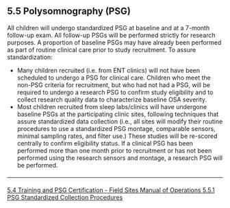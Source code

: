 ## 5.5 Polysomnography (PSG)




All children will undergo standardized PSG at baseline and at a 7-month follow-up exam.  All follow-up PSGs will be performed strictly for research purposes. A proportion of baseline PSGs may have already been performed as part of routine clinical care prior to study recruitment.  To assure standardization:

- Many children recruited (i.e. from ENT clinics) will not have been scheduled to undergo a PSG for clinical care. Children who meet the non-PSG criteria for recruitment, but who had not had a PSG, will be required to undergo a research PSG to confirm study eligibility and to collect research quality data to characterize baseline OSA severity.
- Most children recruited from sleep labs/clinics will have undergone baseline PSGs at the participating clinic sites, following techniques that assure standardized data collection (i.e., all sites will modify their routine procedures to use a standardized PSG montage, comparable sensors, minimal sampling rates, and filter use.) These studies will be re-scored centrally to confirm eligibility status. If a clinical PSG has been performed more than one month prior to recruitment or has not been performed using the research sensors and montage, a research PSG will be performed.






















<hr class="soften" style="margin-top: 20px;margin-bottom: 20px;"/>

<div class="center">
<div class="btn-group">
  <a href=":pages_path:/manuals/polysomnography-reading-center/5-04-training-and-psg-certification-field-sites.md" class="btn btn-default">
    <span class="glyphicon glyphicon-chevron-left"></span>
    5.4 Training and PSG Certification - Field Sites
  </a>

  <a href=":pages_path:/manuals/polysomnography-reading-center/5-00-mop-toc.md" class="btn btn-default">
    <span class="glyphicon glyphicon-chevron-up"></span>
    Manual of Operations
  </a>

  <a href=":pages_path:/manuals/polysomnography-reading-center/5-05-01-psg-standardized-collection-procedures.md" class="btn btn-success">
    5.5.1 PSG Standardized Collection Procedures
    <span class="glyphicon glyphicon-chevron-right"></span>
  </a>
</div>
</div>
